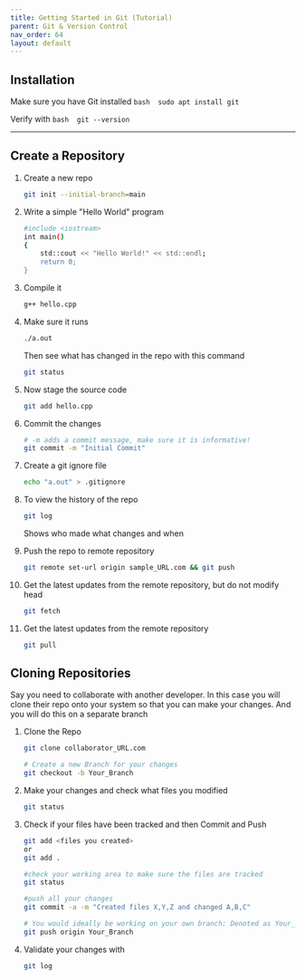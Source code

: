 ```yaml
---
title: Getting Started in Git (Tutorial)
parent: Git & Version Control
nav_order: 64
layout: default
---
```


## Installation

Make sure you have Git installed
`bash 
    sudo apt install git
    `

Verify with
`bash 
    git --version
    `

---

## Create a Repository

1. Create a new repo

   ```bash
   git init --initial-branch=main
   ```

2. Write a simple "Hello World" program

   ```bash
   #include <iostream>
   int main()
   {
       std::cout << "Hello World!" << std::endl;
       return 0;
   }
   ```

3. Compile it

   ```bash
   g++ hello.cpp
   ```

4. Make sure it runs

   ```bash
   ./a.out
   ```

   Then see what has changed in the repo with this command

   ```bash
   git status
   ```

5. Now stage the source code

   ```bash
   git add hello.cpp
   ```

6. Commit the changes

   ```bash
   # -m adds a commit message, make sure it is informative!
   git commit -m "Initial Commit"
   ```

7. Create a git ignore file

   ```bash
   echo "a.out" > .gitignore
   ```

8. To view the history of the repo

   ```bash
   git log
   ```

   Shows who made what changes and when

9. Push the repo to remote repository

   ```bash
   git remote set-url origin sample_URL.com && git push
   ```

10. Get the latest updates from the remote repository, but do not modify head

    ```bash
    git fetch
    ```

11. Get the latest updates from the remote repository
    ```bash
    git pull
    ```

## Cloning Repositories

Say you need to collaborate with another developer. In this case you will clone their repo onto your system so that you can make your changes. And you will do this on a separate branch

1. Clone the Repo

   ```bash
   git clone collaborator_URL.com

   # Create a new Branch for your changes
   git checkout -b Your_Branch
   ```

2. Make your changes and check what files you modified

   ```bash
   git status
   ```

3. Check if your files have been tracked and then Commit and Push

   ```bash
   git add <files you created>
   or
   git add .

   #check your working area to make sure the files are tracked
   git status

   #push all your changes
   git commit -a -m "Created files X,Y,Z and changed A,B,C"

   # You would ideally be working on your own branch: Denoted as Your_Branch
   git push origin Your_Branch

   ```

4. Validate your changes with
   ```bash
   git log
   ```

